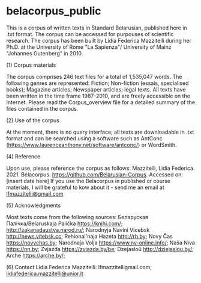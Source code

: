 # belacorpus_public
This is a corpus of written texts in Standard Belarusian, published here in .txt format. The corpus can be accessed for purpouses of scientific research. The corpus has been built by Lidia Federica Mazzitelli during her Ph.D. at the University of Rome "La Sapienza"/ University of Mainz "Johannes Gutenberg" in 2010. 

(1) Corpus materials

The corpus comprises 246 text files for a total of 1,535,047 words. The following genres are represented: Fiction; Non-fiction (essais, specialised books); Magazine articles; Newspaper articles; legal texts. All texts have been written in the time frame 1987-2010, and are freely accessible on the Internet. Please read the Corpus_overview file for a detailed summary of the files contained in the corpus.

(2) Use of the corpus

At the moment, there is no query interface; all texts are downloadable in .txt format and can be searched using a software such as AntConc (https://www.laurenceanthony.net/software/antconc/) or WordSmith.  

(4) Reference

Upon use, please reference the corpus as follows: Mazzitelli, Lidia Federica. 2021. Belacorpus. https://github.com/Belarusian-Corpus. Accessed on: [insert date here]
If you use the Belacorpus in published or course materials, I will be grateful to kow about it - send me an email at lfmazzitelli@gmail.com

(5) Acknowledgments

Most texts come from the following sources: Беларуская Палічка/Belaruskaja Palička https://knihi.com/; http://zakanadaustva.narod.ru/; Narodnyja Navini Vicebsk http://news.vitebsk.cc; Rehional'naja Hazeta http://rh.by; Novy Čas  https://novychas.by; Narodnaja Volja https://www.nv-online.info/; Naša Niva https://nn.by; Zvjazda https://zviazda.by/be; Dzejasloŭ http://dziejaslou.by/; Arche https://arche.by/;    

(6) Contact
Lidia Federica Mazzitelli: lfmazzitelligmail.com; lidiafederica.mazzitelli@unior.it
